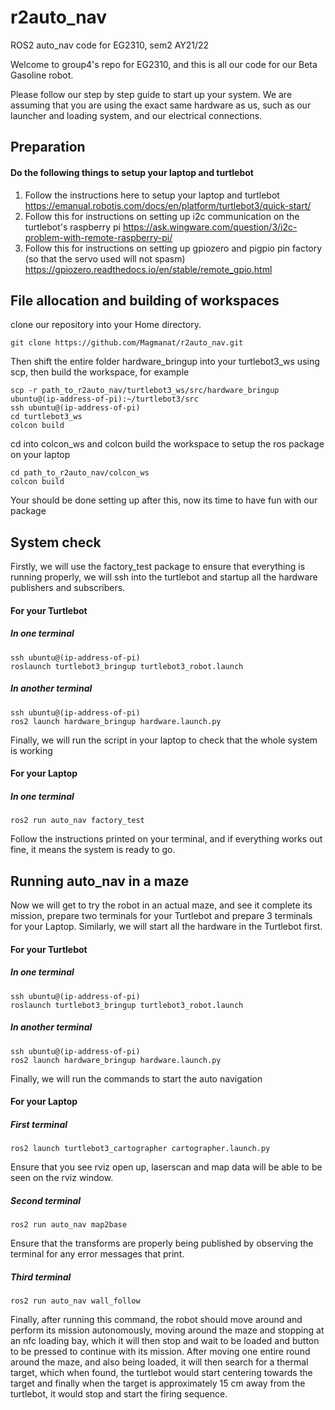 # r2auto_nav
ROS2 auto_nav code for EG2310, sem2 AY21/22

Welcome to group4's repo for EG2310, and this is all our code for our Beta Gasoline robot.

Please follow our step by step guide to start up your system. We are assuming that you are using the exact same hardware as us, such as our launcher and loading system, and our electrical connections.

## Preparation
#### Do the following things to setup your laptop and turtlebot

 1. Follow the instructions here to setup your laptop and turtlebot https://emanual.robotis.com/docs/en/platform/turtlebot3/quick-start/
 2. Follow this for instructions on setting up i2c communication on the turtlebot's raspberry pi https://ask.wingware.com/question/3/i2c-problem-with-remote-raspberry-pi/
 3. Follow this for instructions on setting up gpiozero and pigpio pin factory (so that the servo used will not spasm) https://gpiozero.readthedocs.io/en/stable/remote_gpio.html




## File allocation and building of workspaces
clone our repository into your Home directory.

    git clone https://github.com/Magmanat/r2auto_nav.git
 Then shift the entire folder hardware_bringup into your turtlebot3_ws using scp, then build the workspace, for example
 

    scp -r path_to_r2auto_nav/turtlebot3_ws/src/hardware_bringup ubuntu@(ip-address-of-pi):~/turtlebot3/src
    ssh ubuntu@(ip-address-of-pi)
    cd turtlebot3_ws
    colcon build
  
  cd into colcon_ws and colcon build the workspace to setup the ros package on your laptop
  

    cd path_to_r2auto_nav/colcon_ws
    colcon build
  Your should be done setting up after this, now its time to have fun with our package
  
  ## System check
Firstly, we will use the factory_test package to ensure that everything is running properly, we will ssh into the turtlebot and startup all the hardware publishers and subscribers.

#### For your Turtlebot
##### In one terminal
    ssh ubuntu@(ip-address-of-pi)
    roslaunch turtlebot3_bringup turtlebot3_robot.launch
##### In another terminal
    ssh ubuntu@(ip-address-of-pi)
    ros2 launch hardware_bringup hardware.launch.py
  
Finally, we will run the script in your laptop to check that the whole system is working
#### For your Laptop
##### In one terminal
    ros2 run auto_nav factory_test

Follow the instructions printed on your terminal, and if everything works out fine, it means the system is ready to go.

## Running auto_nav in a maze
Now we will get to try the robot in an actual maze, and see it complete its mission, prepare two terminals for your Turtlebot and prepare 3 terminals for your Laptop.
Similarly, we will start all the hardware in the Turtlebot first.
#### For your Turtlebot
##### In one terminal
    ssh ubuntu@(ip-address-of-pi)
    roslaunch turtlebot3_bringup turtlebot3_robot.launch
##### In another terminal
    ssh ubuntu@(ip-address-of-pi)
    ros2 launch hardware_bringup hardware.launch.py
  
Finally, we will run the commands to start the auto navigation
#### For your Laptop
##### First terminal
    ros2 launch turtlebot3_cartographer cartographer.launch.py
Ensure that you see rviz open up, laserscan and map data will be able to be seen on the rviz window.
##### Second terminal
    ros2 run auto_nav map2base
Ensure that the transforms are properly being published by observing the terminal for any error messages that print.
##### Third terminal
    ros2 run auto_nav wall_follow
Finally, after running this command, the robot should move around and perform its mission autonomously, moving around the maze and stopping at an nfc loading bay, which it will then stop and wait to be loaded and button to be pressed to continue with its mission. After moving one entire round around the maze, and also being loaded, it will then search for a thermal target, which when found, the turtlebot would start centering towards the target and finally when the target is approximately 15 cm away from the turtlebot, it would stop and start the firing sequence.




